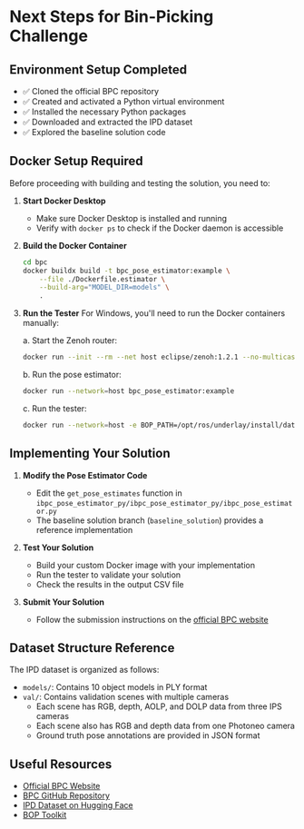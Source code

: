 # Next Steps for Bin-Picking Challenge

## Environment Setup Completed
- ✅ Cloned the official BPC repository
- ✅ Created and activated a Python virtual environment
- ✅ Installed the necessary Python packages
- ✅ Downloaded and extracted the IPD dataset
- ✅ Explored the baseline solution code

## Docker Setup Required
Before proceeding with building and testing the solution, you need to:

1. **Start Docker Desktop**
   - Make sure Docker Desktop is installed and running
   - Verify with `docker ps` to check if the Docker daemon is accessible

2. **Build the Docker Container**
   ```bash
   cd bpc
   docker buildx build -t bpc_pose_estimator:example \
       --file ./Dockerfile.estimator \
       --build-arg="MODEL_DIR=models" \
       .
   ```

3. **Run the Tester**
   For Windows, you'll need to run the Docker containers manually:
   
   a. Start the Zenoh router:
   ```bash
   docker run --init --rm --net host eclipse/zenoh:1.2.1 --no-multicast-scouting
   ```
   
   b. Run the pose estimator:
   ```bash
   docker run --network=host bpc_pose_estimator:example
   ```
   
   c. Run the tester:
   ```bash
   docker run --network=host -e BOP_PATH=/opt/ros/underlay/install/datasets -e SPLIT_TYPE=val -v<PATH_TO_DATASET>:/opt/ros/underlay/install/datasets -v<PATH_TO_OUTPUT_DIR>:/submission -it bpc_tester:latest
   ```

## Implementing Your Solution

1. **Modify the Pose Estimator Code**
   - Edit the `get_pose_estimates` function in `ibpc_pose_estimator_py/ibpc_pose_estimator_py/ibpc_pose_estimator.py`
   - The baseline solution branch (`baseline_solution`) provides a reference implementation

2. **Test Your Solution**
   - Build your custom Docker image with your implementation
   - Run the tester to validate your solution
   - Check the results in the output CSV file

3. **Submit Your Solution**
   - Follow the submission instructions on the [official BPC website](https://bpc.opencv.org/web/challenges/challenge-page/1/submission)

## Dataset Structure Reference

The IPD dataset is organized as follows:
- `models/`: Contains 10 object models in PLY format
- `val/`: Contains validation scenes with multiple cameras
  - Each scene has RGB, depth, AOLP, and DOLP data from three IPS cameras
  - Each scene also has RGB and depth data from one Photoneo camera
  - Ground truth pose annotations are provided in JSON format

## Useful Resources

- [Official BPC Website](https://bpc.opencv.org/)
- [BPC GitHub Repository](https://github.com/opencv/bpc)
- [IPD Dataset on Hugging Face](https://huggingface.co/datasets/bop-benchmark/ipd)
- [BOP Toolkit](https://github.com/thodan/bop_toolkit) 